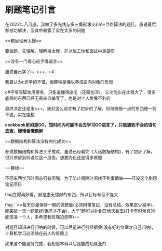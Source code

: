 # 刷题笔记引言

在2022年八月底，我做了多光线与多三角形求交和A*寻路算法的题目，虽说最后都成功解决，但其中暴露了实在太多的问题

==题目理解太慢==

要做题，先理解。理解得太慢，在以后工作和面试中是硬伤

==没有一门得心应手得语言==

虽说自己学了c，c++，c#

我自认为c还学的不错，但弊端是难以养成面向对像的思想

c#平常写脚本用得多，只能说懂得皮毛（还需加深），它功能实在太强大了，很多底层的东西已经无需亲自编写了，也是对个人发展不利的

最终决定还是用c++，我对这么语言有了初步的了解，但稍微细一点的东西便一窍不通，实在尴尬

**cookbook用的是GO，短时间内可能不会去学习GO语言了，只能遇到不会的语句去查，慢慢看懂题解**

==数据结构和算法没有内化成功==

都说数据结构和算法关乎成败，虽说已经看完《大话数据结构》，有了初步了解，但只停留到听说过这一层面，想要内化还是得多做题

==目标==

不同东西学习时间总归有间隔，为了防止间隔时间找不到事情做——开设这个刷题笔记项目

flag立得再好看，都是虚无缥缈的东西，所以目标有但不能大

flag：==每天尽量保持一题的做题量(必须附带笔记，没有总结，效果至少减半)，能突破一天一题更好(但基本不会)，大于1题可以补到其他天数去(打卡有时候真的能促进一个人，多希望我有强迫症啊)==

对题目知识进行归纳的时候，可以尽量进行引经据典(没有好的文章才自己归纳)，计算机学习必须站在前人的肩膀上

如果这个能坚持完成，我相信本科以后是能成功就业的